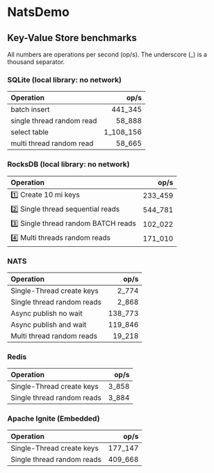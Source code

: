 # NatsDemo

## Key-Value Store benchmarks

All numbers are operations per second (op/s).
The underscore (_) is a thousand separator.

### SQLite (local library: no network)
| Operation                 |      op/s |
|:--------------------------|----------:|
| batch insert              |   441_345 |
| single thread random read |    58_888 |
| select table              | 1_108_156 |
| multi thread random read  |    58_665 |

### RocksDB (local library: no network)
| Operation                            |    op/s |
|:-------------------------------------|--------:|
| 1️⃣ Create 10 mi keys                | 233_459 |
| 2️⃣ Single thread sequential reads   | 544_781 |
| 3️⃣ Single thread random BATCH reads | 102_022 |
| 4️⃣ Multi threads random reads | 171_010 |

### NATS
| Operation                  |    op/s |
|:---------------------------|--------:|
| Single-Thread create keys  |   2_774 |
| Single thread random reads |   2_868 |
| Async publish no wait      | 138_773 |
| Async publish and wait     | 119_846 |
| Multi thread random reads  |  19_218 |

### Redis
| Operation                  |  op/s |
|:---------------------------|------:|
| Single-Thread create keys  | 3_858 |
| Single thread random reads | 3_884 |

### Apache Ignite (Embedded)
| Operation                  |    op/s |
|:---------------------------|--------:|
| Single-Thread create keys  | 177_147 |
| Single thread random reads | 409_668 |